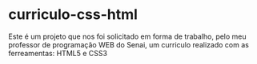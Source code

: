 # curriculo-css-html
 Este é um projeto que nos foi solicitado em forma de trabalho, pelo meu professor de programação WEB do Senai, um curriculo realizado com as ferreamentas: HTML5 e CSS3
